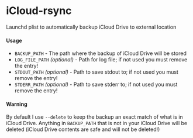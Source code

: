 # iCloud-rsync
Launchd plist to automatically backup iCloud Drive to external location

#### Usage
* `BACKUP_PATH` - The path where the backup of iCloud Drive will be stored
* `LOG_FILE_PATH` _(optional)_ - Path for log file; if not used you must remove the entry!
* `STDOUT_PATH` _(optional)_ - Path to save stdout to; if not used you must remove the entry!
* `STDERR_PATH` _(optional)_ - Path to save stderr to; if not used you must remove the entry!

#### Warning
By default I use `--delete` to keep the backup an exact match of what is in iCloud Drive. Anything in `BACKUP_PATH` that is not in your iCloud Drive will be deleted (iCloud Drive contents are safe and will not be deleted!)
